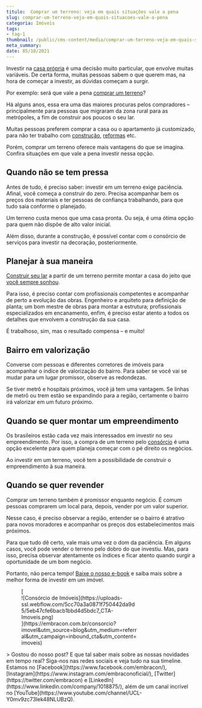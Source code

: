 ```yaml
---
titulo:  Comprar um terreno: veja em quais situações vale a pena
slug: comprar-um-terreno-veja-em-quais-situacoes-vale-a-pena
categoria: Imóveis
tags:
- tag-1
thumbnail: /public/cms-content/media/comprar-um-terreno-veja-em-quais-situacoes-vale-a-pena.png
meta_summary: 
date: 05/10/2021
---
```

Investir na [casa própria](https://www.embracon.com.br/blog/como-conquistar-a-estabilidade-da-casa-propria) é uma decisão muito particular, que envolve muitas variáveis. De certa forma, muitas pessoas sabem o que querem mas, na hora de começar a investir, as dúvidas começam a surgir.

Por exemplo: será que vale a pena [comprar um terreno](https://www.embracon.com.br/blog/vale-a-pena-comprar-um-terreno-para-investir)?

Há alguns anos, essa era uma das maiores procuras pelos compradores – principalmente para pessoas que migraram da zona rural para as metrópoles, a fim de construir aos poucos o seu lar.

Muitas pessoas preferem comprar a casa ou o apartamento já customizado, para não ter trabalho com [construção](https://www.embracon.com.br/blog/vai-construir-uma-casa-descubra-quanto-vai-custar), [reformas](https://www.embracon.com.br/blog/afinal-vale-a-pena-fazer-um-consorcio-para-reformar-a-casa) etc.

Porém, comprar um terreno oferece mais vantagens do que se imagina. Confira situações em que vale a pena investir nessa opção.

Quando não se tem pressa
------------------------

Antes de tudo, é preciso saber: investir em um terreno exige paciência. Afinal, você começa a construir do zero. Precisa acompanhar bem os preços dos materiais e ter pessoas de confiança trabalhando, para que tudo saia conforme o planejado.

Um terreno custa menos que uma casa pronta. Ou seja, é uma ótima opção para quem não dispõe de alto valor inicial.

Além disso, durante a construção, é possível contar com o consórcio de serviços para investir na decoração, posteriormente.

Planejar à sua maneira
----------------------

[Construir seu lar](https://www.embracon.com.br/blog/5-coisas-que-voce-precisa-saber-para-construir-uma-casa) a partir de um terreno permite montar a casa do jeito que [você sempre sonhou](https://www.embracon.com.br/blog/como-construir-a-casa-dos-sonhos-guia-completo).

Para isso, é preciso contar com profissionais competentes e acompanhar de perto a evolução das obras. Engenheiro e arquiteto para definição de planta; um bom mestre de obras para montar a estrutura; profissionais especializados em encanamento, enfim, é preciso estar atento a todos os detalhes que envolvem a construção da sua casa.

É trabalhoso, sim, mas o resultado compensa – e muito!

Bairro em valorização
---------------------

Converse com pessoas e diferentes corretores de imóveis para acompanhar o índice de valorização do bairro. Para saber se você vai se mudar para um lugar promissor, observe as redondezas.

Se tiver metrô e hospitais próximos, você já tem uma vantagem. Se linhas de metrô ou trem estão se expandindo para a região, certamente o bairro irá valorizar em um futuro próximo.

Quando se quer montar um empreendimento
---------------------------------------

Os brasileiros estão cada vez mais interessados em investir no seu empreendimento. Por isso, a compra de um terreno pelo [consórcio](https://www.embracon.com.br/consorcio-de-imoveis) é uma opção excelente para quem planeja começar com o pé direito os negócios.

Ao investir em um terreno, você tem a possibilidade de construir o empreendimento à sua maneira.

Quando se quer revender
-----------------------

Comprar um terreno também é promissor enquanto negócio. É comum pessoas comprarem um local para, depois, vender por um valor superior.

Nesse caso, é preciso observar a região, entender se o bairro é atrativo para novos moradores e acompanhar os preços dos estabelecimentos mais próximos.

Para que tudo dê certo, vale mais uma vez o dom da paciência. Em alguns casos, você pode vender o terreno pelo dobro do que investiu. Mas, para isso, precisa observar atentamente os índices e ficar atento quando surgir a oportunidade de um bom negócio.

Portanto, não perca tempo! [Baixe o nosso e-book](https://www.embracon.com.br/materiais-gratuitos/e-book-completo-de-a-a-z-sobre-consorcio-de-automoveis-imoveis-e-motos) e saiba mais sobre a melhor forma de investir em um imóvel.

<figure class="w-richtext-figure-type-image w-richtext-align-center" style="max-width:310px">[<div>![Consórcio de Imóveis](https://uploads-ssl.webflow.com/5cc70a3a0871f750442da9d5/5eb47cfe6bacb1bbd4d5bdc7_CTA-Imoveis.png)</div>](https://embracon.com.br/consorcio?imovel&utm_source=blog&utm_medium=referral&utm_campaign=inbound_cta&utm_content=imoveis)</figure>> Gostou do nosso post? E que tal saber mais sobre as nossas novidades em tempo real? Siga-nos nas redes sociais e veja tudo na sua timeline. Estamos no [Facebook](https://www.facebook.com/embracon/), [Instagram](https://www.instagram.com/embraconoficial/), [Twitter](https://twitter.com/embracon) e [LinkedIn](https://www.linkedin.com/company/1018875/), além de um canal incrível no [YouTube](https://www.youtube.com/channel/UCL-Y0mv9zc73Iek48NLUBzQ).

